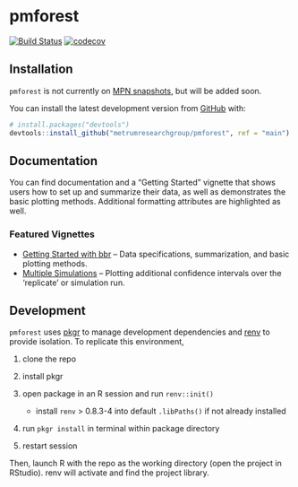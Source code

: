 
<!-- README.md is generated from README.Rmd. Please edit that file -->

<br>

# pmforest

<!-- # pmforest <a href='https:/metrumresearchgroup.github.io/pmforest'><img src='man/figures/logo.png' align="right" height="120" /></a> -->
<!-- badges: start -->

[![Build
Status](https://github-drone.metrumrg.com/api/badges/metrumresearchgroup/pmforest/status.svg)](https://github-drone.metrumrg.com/metrumresearchgroup/pmforest)
[![codecov](https://codecov.io/gh/metrumresearchgroup/pmforest/branch/main/graph/badge.svg)](https://codecov.io/gh/metrumresearchgroup/pmforest)
<!-- badges: end -->

## Installation

`pmforest` is not currently on [MPN
snapshots](https://mpn.metworx.com/docs/snapshots), but will be added
soon.

You can install the latest development version from
[GitHub](https://github.com/) with:

``` r
# install.packages("devtools")
devtools::install_github("metrumresearchgroup/pmforest", ref = "main")
```

## Documentation

You can find documentation and a “Getting Started” vignette that shows
users how to set up and summarize their data, as well as demonstrates
the basic plotting methods. Additional formatting attributes are
highlighted as well.

### Featured Vignettes

-   [Getting Started with
    bbr](https://metrumresearchgroup.github.io/pmforest/articles/getting-started.html)
    – Data specifications, summarization, and basic plotting methods.
-   [Multiple
    Simulations](https://metrumresearchgroup.github.io/pmforest/articles/multiple-simulations.html)
    – Plotting additional confidence intervals over the ‘replicate’ or
    simulation run.

## Development

`pmforest` uses [pkgr](https://github.com/metrumresearchgroup/pkgr) to
manage development dependencies and
[renv](https://rstudio.github.io/renv/) to provide isolation. To
replicate this environment,

1.  clone the repo

2.  install pkgr

3.  open package in an R session and run `renv::init()`

    -   install `renv` &gt; 0.8.3-4 into default `.libPaths()` if not
        already installed

4.  run `pkgr install` in terminal within package directory

5.  restart session

Then, launch R with the repo as the working directory (open the project
in RStudio). renv will activate and find the project library.
